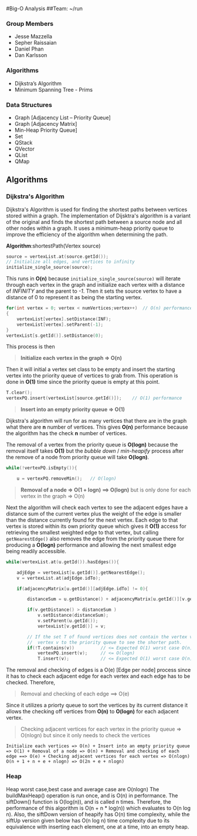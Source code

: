 #Big-O Analysis
##Team: ~/run

### Group Members
* Jesse Mazzella
* Sepher Raissaian
* Daniel Phan
* Dan Karlsson

### Algorithms
* Dijkstra’s Algorithm
* Minimum Spanning Tree - Prims

### Data Structures
* Graph [Adjacency List – Priority Queue]
* Graph [Adjacency Matrix]
* Min-Heap Priority Queue]
* Set
* QStack
* QVector
* QList
* QMap

## Algorithms
### Dijkstra's Algorithm
Dijkstra's Algorithm is used for finding the shortest paths between vertices stored within a graph. The implementation of Dijsktra's algorithm is a variant of the original and finds the shortest path between a source node and all other nodes within a graph. It uses a minimum-heap priority queue to improve the efficiency of the algorithm when determining the path.


__Algorithm__:shortestPath(Vertex source)

```cpp
source = vertexList.at(source.getId());
// Initialize all edges, and vertices to infinity
initialize_single_source(source);
```

This runs in __O(n)__ because `initialize_single_source(source)` will iterate through each vertex in the graph and initialize each vertex with a distance of _INFINITY_ and the parent to _-1_. Then it sets the source vertex to have a distance of 0 to represent it as being the starting vertex.


```cpp
for(int vertex = 0; vertex < numVertices;vertex++)  // O(n) performance
{
    vertexList[vertex].setDistance(INF);
    vertexList[vertex].setParent(-1);
}
vertexList[s.getId()].setDistance(0);
```
This process is then

> __Initialize each vertex in the graph => O(n)__

Then it will initial a vertex set class to be empty and insert the starting vertex into the priority queue of vertices to grab from. This operation is done in __O(1)__ time since the priority queue is empty at this point.

```cpp
T.clear();
vertexPQ.insert(vertexList[source.getId()]);    // O(1) performance
```

> __Insert into an empty priority queue => O(1)__

Dijkstra's algorithm will run for as many vertices that there are in the graph what there are __n__ number of vertices. This gives __O(n)__ performance because the algorithm has the check __n__ number of vertices.



The removal of a vertex from the priority queue is __O(logn)__ because the removal itself takes __O(1)__ but the _bubble down_ / _min-heapify_ process after the remove of a node from priority queue will take __O(logn)__. 

```cpp
while(!vertexPQ.isEmpty()){

    u = vertexPQ.removeMin();   // O(logn)

```

>__Removal of a node => O(1 + logn) ==> O(logn)__ but is only done for each vertex in the graph => O(n)


Next the algorithm will check each vertex to see the adjacent edges have a distance sum of the current vertex plus the weight of the edge is smaller than the distance currently found for the next vertex. Each edge to that vertex is stored within its own priority queue which gives it __O(1)__ access for retrieving the smallest weighted edge to that vertex, but calling `getNearestEdge()` also removes the edge from the priority queue there for producing a __O(logn)__ performance and allowing the next smallest edge being readily accessible.

```cpp
while(vertexList.at(u.getId()).hasEdges()){

    adjEdge = vertexList[u.getId()].getNearestEdge();                               // <= O(logn)
    v = vertexList.at(adjEdge.idTo);                                                // <= O(1)

    if(adjacencyMatrix[u.getId()][adjEdge.idTo] != 0){

        distanceSum = u.getDistance() + adjacencyMatrix[u.getId()][v.getId()];      // <= O(1)

        if(v.getDistance() > distanceSum )                                          // <= O(1)
            v.setDistance(distanceSum);                                             // <= O(1)
            v.setParent(u.getId());                                                 // <= O(1)
            vertexList[v.getId()] = v;                                              // <= O(1)

        // If the set T of found vertices does not contain the vertex v add the
        //  vertex v to the priority queue to see the shorter path.
        if(!T.contains(v))          // <= Expected O(1) worst case O(n)
            vertexPQ.insert(v);     // <= O(logn)
            T.insert(v);            // <= Expected O(1) worst case O(n)

```
The removal and checking of edges is a O(e) [Edge per node] process since it has to check each adjacent edge for each vertex and each edge has to be checked.
Therefore,

> Removal and checking of each edge ==> O(e)

Since it utilizes a priorty queue to sort the vertices by its current distance it allows the checking off vertices from __O(n)__ to __O(logn)__ for each adjacent vertex.

> Checking adjacent vertices for each vertex in the priority queue => O(nlogn) but since it only needs to check the vertices 


```
Initialize each vertices => O(n) + Insert into an empty priority queue => O(1) + Removal of a node => O(n) + Removal and checking of each edge ==> O(e) + Checking adjacent vertices for each vertex => O(nlogn)
O(n + 1 + n + e + nlogn) => O(2n + e + nlogn)
```



### Heap
Heap worst case,best case and average case are O(nlogn)
The buildMaxHeap() operation is run once, and is O(n) in performance. The siftDown() function is O(log(n)), and is called n times. Therefore, the performance of this algorithm is O(n + n * log(n)) which evaluates to O(n log n).
Also, the siftDown version of heapify has O(n) time complexity, while the siftUp version given below has O(n log n) time complexity due to its equivalence with inserting each element, one at a time, into an empty heap.

